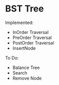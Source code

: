 # BST Tree
Implemented:
- InOrder Traversal
- PreOrder Traversal
- PostOrder Traversal
- InsertNode
  
To Do:
- Balance Tree
- Search
- Remove Node
